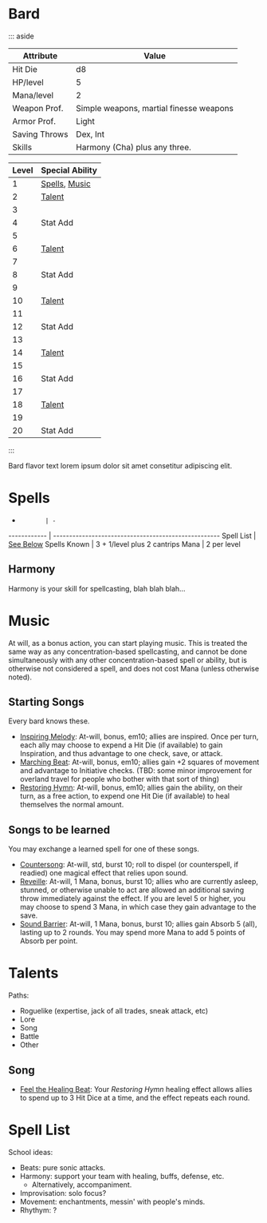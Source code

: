 # Bard
::: aside

Attribute     | Value
---------     | -----
Hit Die       | d8
HP/level      | 5
Mana/level    | 2
Weapon Prof.  | Simple weapons, martial finesse weapons
Armor Prof.   | Light
Saving Throws | Dex, Int
Skills        | Harmony (Cha) plus any three.


Level | Special Ability
----- | ---------------
1     | [Spells](#Spells), [Music](#Music)
2     | [Talent](#Talents)
3     |
4     | Stat Add
5     | 
6     | [Talent](#Talents)
7     |
8     | Stat Add
9     |
10     | [Talent](#Talents)
11     |
12     | Stat Add
13     |
14     | [Talent](#Talents)
15     |
16     | Stat Add
17     |
18     | [Talent](#Talents)
19     |
20     | Stat Add

:::

Bard flavor text lorem ipsum dolor sit amet consetitur adipiscing elit.

# Spells

-            | -
------------ | ----------------------------------------------------
Spell List   | [See Below](#Spell%20List)
Spells Known | 3 + 1/level plus 2 cantrips
Mana         | 2 per level


## Harmony
Harmony is your skill for spellcasting, blah blah blah...






# Music
At will, as a bonus action, you can start playing music. This is treated the same way as any concentration-based spellcasting, and cannot be done simultaneously with any other concentration-based spell or ability, but is otherwise not considered a spell, and does not cost Mana (unless otherwise noted).

## Starting Songs
Every bard knows these.
+ [Inspiring Melody](): At-will, bonus, em10; allies are inspired. Once per turn, each ally may choose to expend a Hit Die (if available) to gain Inspiration, and thus advantage to one check, save, or attack.
+ [Marching Beat](): At-will, bonus, em10; allies gain +2 squares of movement and advantage to Initiative checks. (TBD: some minor improvement for overland travel for people who bother with that sort of thing)
+ [Restoring Hymn](): At-will, bonus, em10; allies gain the ability, on their turn, as a free action, to expend one Hit Die (if available) to heal themselves the normal amount.

## Songs to be learned
You may exchange a learned spell for one of these songs.

+ [Countersong](): At-will, std, burst 10; roll to dispel (or counterspell, if readied) one magical effect that relies upon sound.
+ [Reveille](): At-will, 1 Mana, bonus, burst 10; allies who are currently asleep, stunned, or otherwise unable to act are allowed an additional saving throw immediately against the effect. If you are level 5 or higher, you may choose to spend 3 Mana, in which case they gain advantage to the save.
+ [Sound Barrier](): At-will, 1 Mana, bonus, burst 10; allies gain Absorb 5 (all), lasting up to 2 rounds. You may spend more Mana to add 5 points of Absorb per point.



# Talents

Paths:
+ Roguelike (expertise, jack of all trades, sneak attack, etc)
+ Lore
+ Song
+ Battle
+ Other



## Song
+ [Feel the Healing Beat](): Your *Restoring Hymn* healing effect allows allies to spend up to 3 Hit Dice at a time, and the effect repeats each round.




# Spell List

School ideas:
+ Beats: pure sonic attacks.
+ Harmony: support your team with healing, buffs, defense, etc.
  + Alternatively, accompaniment.
+ Improvisation: solo focus?
+ Movement: enchantments, messin' with people's minds.
+ Rhythym: ?